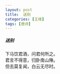 ```yaml
---
layout: post
title:  送别
categories: [王维]
tags: [唐诗]
---
```


##### 送别

下马饮君酒，问君何所之。<br>
君言不得意，归卧南山陲。<br>
但去莫复闻，白云无尽时。






